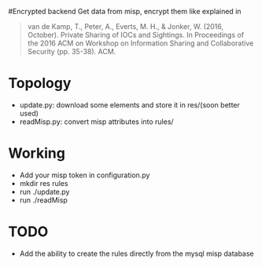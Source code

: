 #Encrypted backend
Get data from misp, encrypt them like explained in
> van de Kamp, T., Peter, A., Everts, M. H., & Jonker, W. (2016, October). Private Sharing of IOCs and Sightings. In Proceedings of the 2016 ACM on Workshop on Information Sharing and Collaborative Security (pp. 35-38). ACM.

# Topology

- update.py: download some elements and store it in res/(soon better used)
- readMisp.py: convert misp attributes into rules/

# Working
- Add your misp token in configuration.py
- mkdir res rules
- run ./update.py
- run ./readMisp

# TODO
- Add the ability to create the rules directly from the mysql misp database
